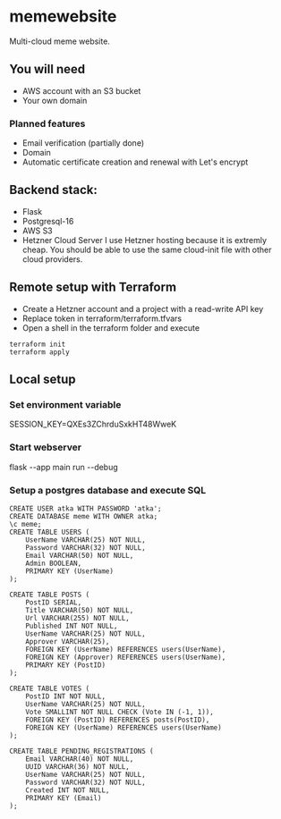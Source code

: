 # memewebsite
Multi-cloud meme website.

## You will need
- AWS account with an S3 bucket
- Your own domain

### Planned features
- Email verification (partially done)
- Domain
- Automatic certificate creation and renewal with Let's encrypt

## Backend stack:
- Flask
- Postgresql-16
- AWS S3
- Hetzner Cloud Server
I use Hetzner hosting because it is extremly cheap. You should be able to use the same cloud-init file with other cloud providers.

## Remote setup with Terraform
- Create a Hetzner account and a project with a read-write API key
- Replace token in terraform/terraform.tfvars
- Open a shell in the terraform folder and execute
```
terraform init
terraform apply
```

## Local setup

### Set environment variable
SESSION_KEY=QXEs3ZChrduSxkHT48WweK

### Start webserver
flask --app main run --debug

### Setup a postgres database and execute SQL
```
CREATE USER atka WITH PASSWORD 'atka';
CREATE DATABASE meme WITH OWNER atka;
\c meme;
CREATE TABLE USERS (
    UserName VARCHAR(25) NOT NULL,
    Password VARCHAR(32) NOT NULL,
    Email VARCHAR(50) NOT NULL,
    Admin BOOLEAN,
    PRIMARY KEY (UserName)
);

CREATE TABLE POSTS (
    PostID SERIAL,
    Title VARCHAR(50) NOT NULL,
    Url VARCHAR(255) NOT NULL,
    Published INT NOT NULL,
    UserName VARCHAR(25) NOT NULL,
    Approver VARCHAR(25),
    FOREIGN KEY (UserName) REFERENCES users(UserName),
    FOREIGN KEY (Approver) REFERENCES users(UserName),
	PRIMARY KEY (PostID)
);

CREATE TABLE VOTES (
	PostID INT NOT NULL,
	UserName VARCHAR(25) NOT NULL,
	Vote SMALLINT NOT NULL CHECK (Vote IN (-1, 1)),
	FOREIGN KEY (PostID) REFERENCES posts(PostID),
	FOREIGN KEY (UserName) REFERENCES users(UserName)
);

CREATE TABLE PENDING_REGISTRATIONS (
    Email VARCHAR(40) NOT NULL,
    UUID VARCHAR(36) NOT NULL,
	UserName VARCHAR(25) NOT NULL,
    Password VARCHAR(32) NOT NULL,
    Created INT NOT NULL,
    PRIMARY KEY (Email)
);
```